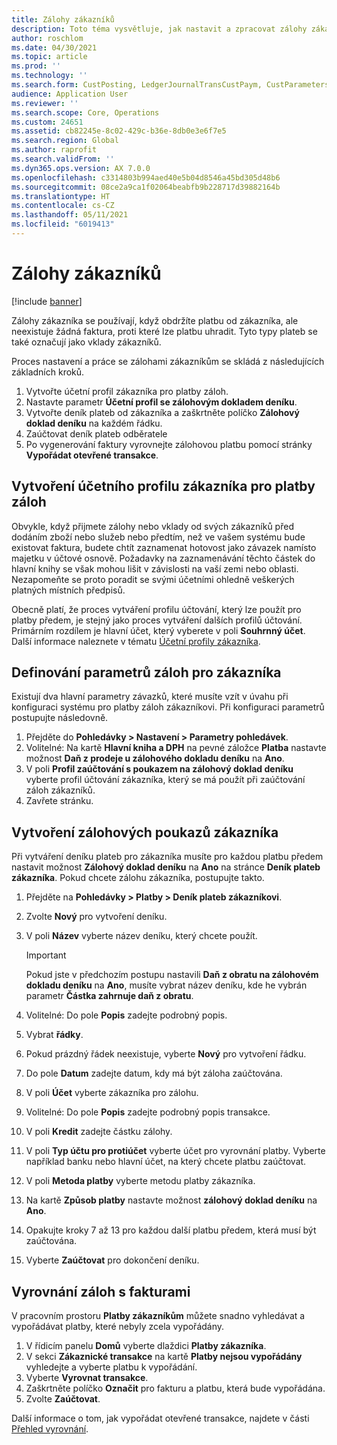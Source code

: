 ```yaml
---
title: Zálohy zákazníků
description: Toto téma vysvětluje, jak nastavit a zpracovat zálohy zákazníků (známé také jako vklady zákazníků).
author: roschlom
ms.date: 04/30/2021
ms.topic: article
ms.prod: ''
ms.technology: ''
ms.search.form: CustPosting, LedgerJournalTransCustPaym, CustParameters
audience: Application User
ms.reviewer: ''
ms.search.scope: Core, Operations
ms.custom: 24651
ms.assetid: cb82245e-8c02-429c-b36e-8db0e3e6f7e5
ms.search.region: Global
ms.author: raprofit
ms.search.validFrom: ''
ms.dyn365.ops.version: AX 7.0.0
ms.openlocfilehash: c3314803b994aed40e5b04d8546a45bd305d48b6
ms.sourcegitcommit: 08ce2a9ca1f02064beabfb9b228717d39882164b
ms.translationtype: HT
ms.contentlocale: cs-CZ
ms.lasthandoff: 05/11/2021
ms.locfileid: "6019413"
---
```

# <a name="customer-prepayments"></a>Zálohy zákazníků

[!include [banner](../includes/banner.md)]

Zálohy zákazníka se používají, když obdržíte platbu od zákazníka, ale neexistuje žádná faktura, proti které lze platbu uhradit. Tyto typy plateb se také označují jako vklady zákazníků.

Proces nastavení a práce se zálohami zákazníkům se skládá z následujících základních kroků.

1. Vytvořte účetní profil zákazníka pro platby záloh.
2. Nastavte parametr **Účetní profil se zálohovým dokladem deníku**.
3. Vytvořte deník plateb od zákazníka a zaškrtněte políčko **Zálohový doklad deníku** na každém řádku.
4. Zaúčtovat deník plateb odběratele
5. Po vygenerování faktury vyrovnejte zálohovou platbu pomocí stránky **Vypořádat otevřené transakce**.

## <a name="create-a-customer-posting-profile-for-prepayments"></a>Vytvoření účetního profilu zákazníka pro platby záloh

Obvykle, když přijmete zálohy nebo vklady od svých zákazníků před dodáním zboží nebo služeb nebo předtím, než ve vašem systému bude existovat faktura, budete chtít zaznamenat hotovost jako závazek namísto majetku v účtové osnově. Požadavky na zaznamenávání těchto částek do hlavní knihy se však mohou lišit v závislosti na vaší zemi nebo oblasti. Nezapomeňte se proto poradit se svými účetními ohledně veškerých platných místních předpisů.

Obecně platí, že proces vytváření profilu účtování, který lze použít pro platby předem, je stejný jako proces vytváření dalších profilů účtování. Primárním rozdílem je hlavní účet, který vyberete v poli **Souhrnný účet**. Další informace naleznete v tématu [Účetní profily zákazníka](customer-posting-profiles.md).

## <a name="define-parameters-for-customer-prepayments"></a>Definování parametrů záloh pro zákazníka

Existují dva hlavní parametry závazků, které musíte vzít v úvahu při konfiguraci systému pro platby záloh zákazníkovi. Při konfiguraci parametrů postupujte následovně.

1. Přejděte do **Pohledávky \> Nastavení \> Parametry pohledávek**.
2. Volitelné: Na kartě **Hlavní kniha a DPH** na pevné záložce **Platba** nastavte možnost **Daň z prodeje u zálohového dokladu deníku** na **Ano**.
3. V poli **Profil zaúčtování s poukazem na zálohový doklad deníku** vyberte profil účtování zákazníka, který se má použít při zaúčtování záloh zákazníků.
4. Zavřete stránku.

## <a name="create-customer-prepayment-vouchers"></a>Vytvoření zálohových poukazů zákazníka

Při vytváření deníku plateb pro zákazníka musíte pro každou platbu předem nastavit možnost **Zálohový doklad deníku** na **Ano** na stránce **Deník plateb zákazníka**. Pokud chcete zálohu zákazníka, postupujte takto.

1. Přejděte na **Pohledávky \> Platby \> Deník plateb zákazníkovi**.
2. Zvolte **Nový** pro vytvoření deníku.
3. V poli **Název** vyberte název deníku, který chcete použít.

    > [!IMPORTANT]
    > Pokud jste v předchozím postupu nastavili **Daň z obratu na zálohovém dokladu deníku** na **Ano**, musíte vybrat název deníku, kde he vybrán parametr **Částka zahrnuje daň z obratu**. 

4. Volitelné: Do pole **Popis** zadejte podrobný popis.
5. Vybrat **řádky**.
6. Pokud prázdný řádek neexistuje, vyberte **Nový** pro vytvoření řádku.
7. Do pole **Datum** zadejte datum, kdy má být záloha zaúčtována.
8. V poli **Účet** vyberte zákazníka pro zálohu.
9. Volitelné: Do pole **Popis** zadejte podrobný popis transakce.
10. V poli **Kredit** zadejte částku zálohy.
11. V poli **Typ účtu pro protiúčet** vyberte účet pro vyrovnání platby. Vyberte například banku nebo hlavní účet, na který chcete platbu zaúčtovat.
12. V poli **Metoda platby** vyberte metodu platby zákazníka.
13. Na kartě **Způsob platby** nastavte možnost **zálohový doklad deníku** na **Ano**.
14. Opakujte kroky 7 až 13 pro každou další platbu předem, která musí být zaúčtována.
15. Vyberte **Zaúčtovat** pro dokončení deníku.

## <a name="settle-prepayments-with-invoices"></a>Vyrovnání záloh s fakturami

V pracovním prostoru **Platby zákazníkům** můžete snadno vyhledávat a vypořádávat platby, které nebyly zcela vypořádány.

1. V řídicím panelu **Domů** vyberte dlaždici **Platby zákazníka**.
2. V sekci **Zákaznické transakce** na kartě **Platby nejsou vypořádány** vyhledejte a vyberte platbu k vypořádání.
3. Vyberte **Vyrovnat transakce**.
4. Zaškrtněte políčko **Označit** pro fakturu a platbu, která bude vypořádána.
5. Zvolte **Zaúčtovat**.

Další informace o tom, jak vypořádat otevřené transakce, najdete v části [Přehled vyrovnání](/cash-bank-management/settlement-overview.md).
